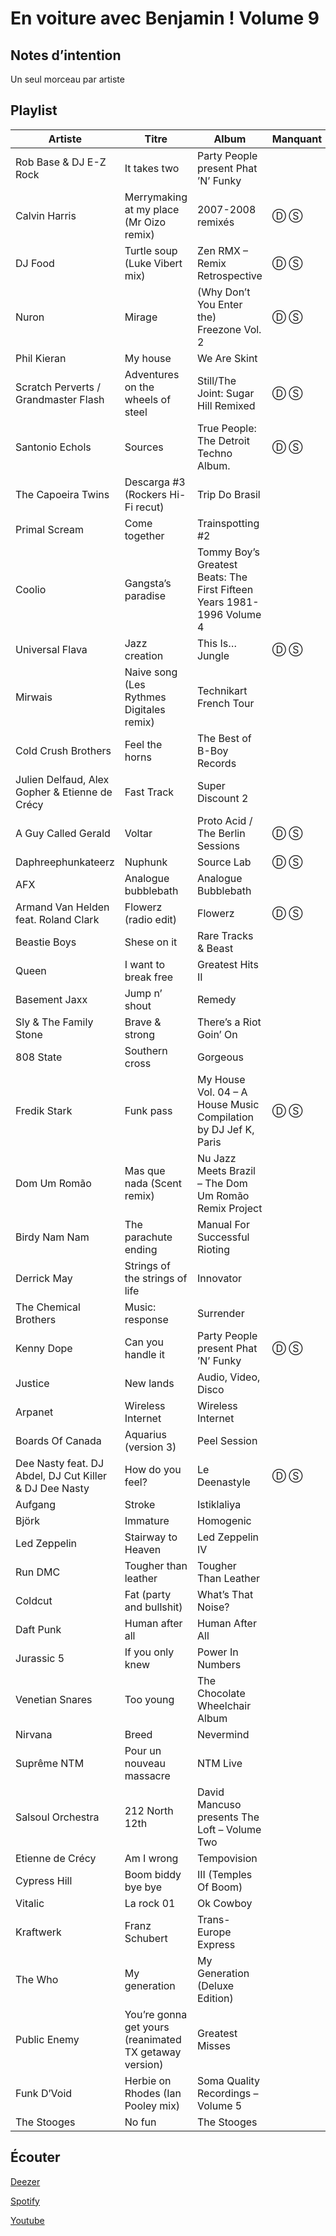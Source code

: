 # En voiture avec Benjamin ! Volume 9

## Notes d’intention

Un seul morceau par artiste

## Playlist

| Artiste                                                | Titre                                                  | Album                                                                  | Manquant |
|--------------------------------------------------------|--------------------------------------------------------|------------------------------------------------------------------------|----------|
| Rob Base & DJ E-Z Rock                                 | It takes two                                           | Party People present Phat ’N’ Funky                                    |          |
| Calvin Harris                                          | Merrymaking at my place (Mr Oizo remix)                | 2007-2008 remixés                                                      | Ⓓ Ⓢ      |
| DJ Food                                                | Turtle soup (Luke Vibert mix)                          | Zen RMX – Remix Retrospective                                          | Ⓓ Ⓢ      |
| Nuron                                                  | Mirage                                                 | (Why Don’t You Enter the) Freezone Vol. 2                              | Ⓓ Ⓢ      |
| Phil Kieran                                            | My house                                               | We Are Skint                                                           |          |
| Scratch Perverts / Grandmaster Flash                   | Adventures on the wheels of steel                      | Still/The Joint: Sugar Hill Remixed                                    | Ⓓ Ⓢ      |
| Santonio Echols                                        | Sources                                                | True People: The Detroit Techno Album.                                 | Ⓓ Ⓢ      |
| The Capoeira Twins                                     | Descarga #3 (Rockers Hi-Fi recut)                      | Trip Do Brasil                                                         |          |
| Primal Scream                                          | Come together                                          | Trainspotting #2                                                       |          |
| Coolio                                                 | Gangsta’s paradise                                     | Tommy Boy’s Greatest Beats: The First Fifteen Years 1981-1996 Volume 4 |          |
| Universal Flava                                        | Jazz creation                                          | This Is… Jungle                                                        | Ⓓ Ⓢ      |
| Mirwais                                                | Naive song (Les Rythmes Digitales remix)               | Technikart French Tour                                                 |          |
| Cold Crush Brothers                                    | Feel the horns                                         | The Best of B-Boy Records                                              |          |
| Julien Delfaud, Alex Gopher & Etienne de Crécy         | Fast Track                                             | Super Discount 2                                                       |          |
| A Guy Called Gerald                                    | Voltar                                                 | Proto Acid / The Berlin Sessions                                       | Ⓓ Ⓢ      |
| Daphreephunkateerz                                     | Nuphunk                                                | Source Lab                                                             | Ⓓ Ⓢ      |
| AFX                                                    | Analogue bubblebath                                    | Analogue Bubblebath                                                    |          |
| Armand Van Helden feat. Roland Clark                   | Flowerz (radio edit)                                   | Flowerz                                                                | Ⓓ Ⓢ      |
| Beastie Boys                                           | Shese on it                                            | Rare Tracks & Beast                                                    |          |
| Queen                                                  | I want to break free                                   | Greatest Hits II                                                       |          |
| Basement Jaxx                                          | Jump n’ shout                                          | Remedy                                                                 |          |
| Sly & The Family Stone                                 | Brave & strong                                         | There’s a Riot Goin’ On                                                |          |
| 808 State                                              | Southern cross                                         | Gorgeous                                                               |          |
| Fredik Stark                                           | Funk pass                                              | My House Vol. 04 – A House Music Compilation by DJ Jef K, Paris        | Ⓓ Ⓢ      |
| Dom Um Romão                                           | Mas que nada (Scent remix)                             | Nu Jazz Meets Brazil – The Dom Um Romão Remix Project                  |          |
| Birdy Nam Nam                                          | The parachute ending                                   | Manual For Successful Rioting                                          |          |
| Derrick May                                            | Strings of the strings of life                         | Innovator                                                              |          |
| The Chemical Brothers                                  | Music: response                                        | Surrender                                                              |          |
| Kenny Dope                                             | Can you handle it                                      | Party People present Phat ’N’ Funky                                    | Ⓓ Ⓢ      |
| Justice                                                | New lands                                              | Audio, Video, Disco                                                    |          |
| Arpanet                                                | Wireless Internet                                      | Wireless Internet                                                      |          |
| Boards Of Canada                                       | Aquarius (version 3)                                   | Peel Session                                                           |          |
| Dee Nasty feat. DJ Abdel, DJ Cut Killer & DJ Dee Nasty | How do you feel?                                       | Le Deenastyle                                                          | Ⓓ Ⓢ      |
| Aufgang                                                | Stroke                                                 | Istiklaliya                                                            |          |
| Björk                                                  | Immature                                               | Homogenic                                                              |          |
| Led Zeppelin                                           | Stairway to Heaven                                     | Led Zeppelin IV                                                        |          |
| Run DMC                                                | Tougher than leather                                   | Tougher Than Leather                                                   |          |
| Coldcut                                                | Fat (party and bullshit)                               | What’s That Noise?                                                     |          |
| Daft Punk                                              | Human after all                                        | Human After All                                                        |          |
| Jurassic 5                                             | If you only knew                                       | Power In Numbers                                                       |          |
| Venetian Snares                                        | Too young                                              | The Chocolate Wheelchair Album                                         |          |
| Nirvana                                                | Breed                                                  | Nevermind                                                              |          |
| Suprême NTM                                            | Pour un nouveau massacre                               | NTM Live                                                               |          |
| Salsoul Orchestra                                      | 212 North 12th                                         | David Mancuso presents The Loft – Volume Two                           |          |
| Etienne de Crécy                                       | Am I wrong                                             | Tempovision                                                            |          |
| Cypress Hill                                           | Boom biddy bye bye                                     | III (Temples Of Boom)                                                  |          |
| Vitalic                                                | La rock 01                                             | Ok Cowboy                                                              |          |
| Kraftwerk                                              | Franz Schubert                                         | Trans-Europe Express                                                   |          |
| The Who                                                | My generation                                          | My Generation (Deluxe Edition)                                         |          |
| Public Enemy                                           | You’re gonna get yours (reanimated TX getaway version) | Greatest Misses                                                        |          |
| Funk D’Void                                            | Herbie on Rhodes (Ian Pooley mix)                      | Soma Quality Recordings – Volume 5                                     |          |
| The Stooges                                            | No fun                                                 | The Stooges                                                            |          |

## Écouter

[Deezer](https://www.deezer.com/en/playlist/6636525564)

[Spotify](https://open.spotify.com/playlist/4yqMW6pSDS8deFlLEdNLur)

[Youtube](https://www.youtube.com/playlist?list=PLRBsABaibTyLa-eIFRuX4QKjfCkBZnl_D)

